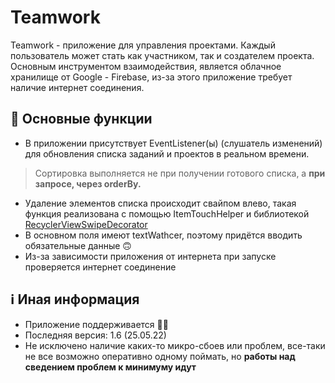 # Teamwork
Teamwork - приложение для управления проектами. Каждый пользователь может стать как участником, так и создателем проекта. Основным инструментом взаимодействия, является облачное хранилище от Google - Firebase, из-за этого приложение требует наличие интернет соединения.
## 🚀 Основные функции
- В приложении присутствует EventListener(ы) (слушатель изменений) для обновления списка заданий и проектов в реальном времени.
> Сортировка выполняется не при получении готового списка, а **при запросе, через orderBy.**
- Удаление элементов списка происходит свайпом влево, такая функция реализована с помощью ItemTouchHelper и библиотекой [RecyclerViewSwipeDecorator](https://github.com/xabaras/RecyclerViewSwipeDecorator.git)
- В основном поля имеют textWathcer, поэтому придётся вводить обязательные данные :upside_down_face:
- Из-за зависимости приложения от интернета при запуске проверяется интернет соединение
## ℹ️ Иная информация
- Приложение поддерживается :man_technologist:
- Последняя версия: 1.6 (25.05.22)
- Не исключено наличие каких-то микро-сбоев или проблем, все-таки не все возможно оперативно одному поймать, но **работы над сведением проблем к минимуму идут**
